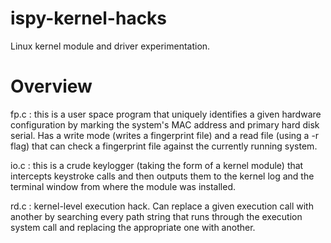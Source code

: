 ispy-kernel-hacks
=================

Linux kernel module and driver experimentation.

Overview
========
fp.c : this is a user space program that uniquely identifies a given hardware
configuration by marking the system's MAC address and primary hard disk serial.
Has a write mode (writes a fingerprint file) and a read file (using a -r flag)
that can check a fingerprint file against the currently running system.

io.c : this is a crude keylogger (taking the form of a kernel module) that 
intercepts keystroke calls and then outputs them to the kernel log and
the terminal window from where the module was installed.

rd.c : kernel-level execution hack. Can replace a given execution call with
another by searching every path string that runs through the execution
system call and replacing the appropriate one with another.

